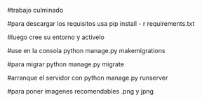 #trabajo culminado

#para descargar los requisitos usa pip install - r requirements.txt

#luego cree su entorno y activelo

#use en la consola python manage.py makemigrations

#para migrar python manage.py migrate

#arranque el servidor con python manage.py runserver

#para poner imagenes recomendables .png y jpng
